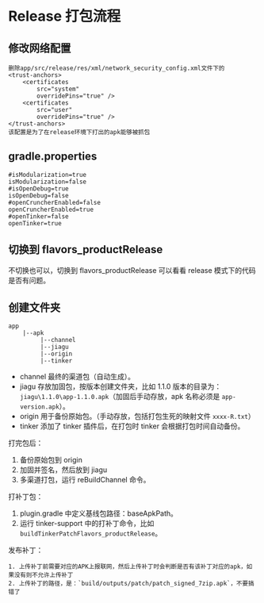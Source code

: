 # Release 打包流程

## 修改网络配置

```
删除app/src/release/res/xml/network_security_config.xml文件下的
<trust-anchors>
    <certificates
        src="system"
        overridePins="true" />
    <certificates
        src="user"
        overridePins="true" />
</trust-anchors>
该配置是为了在release环境下打出的apk能够被抓包
```

## gradle.properties

```properties
#isModularization=true
isModularization=false
#isOpenDebug=true
isOpenDebug=false
#openCruncherEnabled=false
openCruncherEnabled=true
#openTinker=false
openTinker=true
```

## 切换到 flavors_productRelease

不切换也可以，切换到 flavors_productRelease 可以看看 release 模式下的代码是否有问题。

## 创建文件夹

```
app
    |--apk
         |--channel
         |--jiagu
         |--origin
         |--tinker
```

- channel 最终的渠道包（自动生成）。
- jiagu 存放加固包，按版本创建文件夹，比如 1.1.0 版本的目录为：`jiagu\1.1.0\app-1.1.0.apk`（加固后手动存放，apk 名称必须是 `app-version.apk`）。
- origin 用于备份原始包。（手动存放，包括打包生死的映射文件 `xxxx-R.txt`）
- tinker 添加了 tinker 插件后，在打包时 tinker 会根据打包时间自动备份。

打完包后：

1. 备份原始包到 origin
2. 加固并签名，然后放到 jiagu
3. 多渠道打包，运行 reBuildChannel 命令。

打补丁包：

1. plugin.gradle 中定义基线包路径：baseApkPath。
2. 运行 tinker-support 中的打补丁命令，比如 `buildTinkerPatchFlavors_productRelease`。

发布补丁：

```
1. 上传补丁前需要对应的APK上报联网，然后上传补丁时会判断是否有该补丁对应的apk，如果没有则不允许上传补丁
2. 上传补丁的路径，是：`build/outputs/patch/patch_signed_7zip.apk`，不要搞错了
```